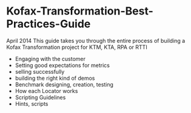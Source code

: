 # Kofax-Transformation-Best-Practices-Guide  
April 2014 
This guide takes you through the entire process of building a Kofax Transformation project for KTM, KTA, RPA or RTTI 
* Engaging with the customer
* Setting good expectations for metrics
* selling successfully
* building the right kind of demos
* Benchmark designing, creation, testing
* How each Locator works
* Scripting Guidelines
* Hints, scripts
